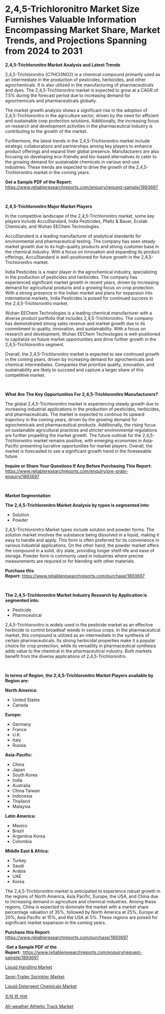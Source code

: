 <p><h1>2,4,5-Trichloronitro Market Size Furnishes Valuable Information Encompassing Market Share, Market Trends, and Projections Spanning from 2024 to 2031</h1></p><p><strong>2,4,5-Trichloronitro Market Analysis and Latest Trends</strong></p>
<p><p>2,4,5-Trichloronitro (C7HCl3NO2) is a chemical compound primarily used as an intermediate in the production of pesticides, herbicides, and other agrochemicals. It is also utilized in the manufacturing of pharmaceuticals and dyes. The 2,4,5-Trichloronitro market is expected to grow at a CAGR of 7.5% during the forecast period due to increasing demand for agrochemicals and pharmaceuticals globally.</p><p>The market growth analysis shows a significant rise in the adoption of 2,4,5-Trichloronitro in the agriculture sector, driven by the need for efficient and sustainable crop protection solutions. Additionally, the increasing focus on research and development activities in the pharmaceutical industry is contributing to the growth of the market.</p><p>Furthermore, the latest trends in the 2,4,5-Trichloronitro market include strategic collaborations and partnerships among key players to enhance product offerings and expand their global presence. Manufacturers are also focusing on developing eco-friendly and bio-based alternatives to cater to the growing demand for sustainable chemicals in various end-use industries. These trends are expected to drive the growth of the 2,4,5-Trichloronitro market in the coming years.</p></p>
<p><strong>Get a Sample PDF of the Report:&nbsp;</strong> <a href="https://www.reliableresearchreports.com/enquiry/request-sample/1893697">https://www.reliableresearchreports.com/enquiry/request-sample/1893697</a></p>
<p>&nbsp;</p>
<p><strong>2,4,5-Trichloronitro Major Market Players</strong></p>
<p><p>In the competitive landscape of the 2,4,5-Trichloronitro market, some key players include AccuStandard, India Pesticides, Pfaltz & Bauer, Ecolab Chemicals, and Wuhan EEChem Technologies. </p><p>AccuStandard is a leading manufacturer of analytical standards for environmental and pharmaceutical testing. The company has seen steady market growth due to its high-quality products and strong customer base in the chemical industry. With a focus on innovation and expanding its product offerings, AccuStandard is well-positioned for future growth in the 2,4,5-Trichloronitro market.</p><p>India Pesticides is a major player in the agrochemical industry, specializing in the production of pesticides and herbicides. The company has experienced significant market growth in recent years, driven by increasing demand for agricultural products and a growing focus on crop protection. With a strong presence in the Indian market and plans for expansion into international markets, India Pesticides is poised for continued success in the 2,4,5-Trichloronitro market.</p><p>Wuhan EEChem Technologies is a leading chemical manufacturer with a diverse product portfolio that includes 2,4,5-Trichloronitro. The company has demonstrated strong sales revenue and market growth due to its commitment to quality, innovation, and sustainability. With a focus on research and development, Wuhan EEChem Technologies is well-positioned to capitalize on future market opportunities and drive further growth in the 2,4,5-Trichloronitro segment. </p><p>Overall, the 2,4,5-Trichloronitro market is expected to see continued growth in the coming years, driven by increasing demand for agrochemicals and chemical intermediates. Companies that prioritize quality, innovation, and sustainability are likely to succeed and capture a larger share of this competitive market.</p></p>
<p>&nbsp;</p>
<p><strong>What Are The Key Opportunities For 2,4,5-Trichloronitro Manufacturers?</strong></p>
<p><p>The global 2,4,5-Trichloronitro market is experiencing steady growth due to increasing industrial applications in the production of pesticides, herbicides, and pharmaceuticals. The market is expected to continue its upward trajectory in the coming years, driven by the growing demand for agrochemicals and pharmaceutical products. Additionally, the rising focus on sustainable agricultural practices and stricter environmental regulations are further propelling the market growth. The future outlook for the 2,4,5-Trichloronitro market remains positive, with emerging economies in Asia-Pacific presenting lucrative opportunities for market players. Overall, the market is forecasted to see a significant growth trend in the foreseeable future.</p></p>
<p><strong>Inquire or Share Your Questions If Any Before Purchasing This Report:</strong> <a href="https://www.reliableresearchreports.com/enquiry/pre-order-enquiry/1893697">https://www.reliableresearchreports.com/enquiry/pre-order-enquiry/1893697</a></p>
<p>&nbsp;</p>
<p><strong>Market Segmentation</strong></p>
<p><strong>The 2,4,5-Trichloronitro Market Analysis by types is segmented into:</strong></p>
<p><ul><li>Solution</li><li>Powder</li></ul></p>
<p><p>2,4,5-Trichloronitro Market types include solution and powder forms. The solution market involves the substance being dissolved in a liquid, making it easy to handle and apply. This form is often preferred for its convenience in various industrial applications. On the other hand, the powder market offers the compound in a solid, dry state, providing longer shelf-life and ease of storage. Powder form is commonly used in industries where precise measurements are required or for blending with other materials.</p></p>
<p><strong>Purchase this Report:&nbsp;</strong><a href="https://www.reliableresearchreports.com/purchase/1893697">https://www.reliableresearchreports.com/purchase/1893697</a></p>
<p>&nbsp;</p>
<p><strong>The 2,4,5-Trichloronitro Market Industry Research by Application is segmented into:</strong></p>
<p><ul><li>Pesticide</li><li>Pharmceutical</li></ul></p>
<p><p>2,4,5-Trichloronitro is widely used in the pesticide market as an effective herbicide to control broadleaf weeds in various crops. In the pharmaceutical market, this compound is utilized as an intermediate in the synthesis of certain pharmaceuticals. Its strong herbicidal properties make it a popular choice for crop protection, while its versatility in pharmaceutical synthesis adds value to the chemical in the pharmaceutical industry. Both markets benefit from the diverse applications of 2,4,5-Trichloronitro.</p></p>
<p>&nbsp;</p>
<p><strong>In terms of Region, the 2,4,5-Trichloronitro Market Players available by Region are:</strong></p>
<p>
    <p> <strong> North America: </strong>
        <ul>
            <li>United States</li>
            <li>Canada</li>
        </ul>
        </p> 
    <p> <strong> Europe: </strong>
        <ul>
            <li>Germany</li>
            <li>France</li>
            <li>U.K.</li>
            <li>Italy</li>
            <li>Russia</li>
        </ul>
        </p> 
    <p> <strong> Asia-Pacific: </strong>
        <ul>
            <li>China</li>
            <li>Japan</li>
            <li>South Korea</li>
            <li>India</li>
            <li>Australia</li>
            <li>China Taiwan</li>
            <li>Indonesia</li>
            <li>Thailand</li>
            <li>Malaysia</li>
        </ul>
        </p> 
    <p> <strong> Latin America: </strong>
        <ul>
            <li>Mexico</li>
            <li>Brazil</li>
            <li>Argentina Korea</li>
            <li>Colombia</li>
        </ul>
        </p> 
    <p> <strong> Middle East & Africa: </strong>
        <ul>
            <li>Turkey</li>
            <li>Saudi</li>
            <li>Arabia</li>
            <li>UAE</li>
            <li>Korea</li>
        </ul>
    </p>
    </p>
<p><p>The 2,4,5-Trichloronitro market is anticipated to experience robust growth in the regions of North America, Asia Pacific, Europe, the USA, and China due to increasing demand in agriculture and chemical industries. Among these regions, China is expected to dominate the market with a market share percentage valuation of 35%, followed by North America at 25%, Europe at 20%, Asia Pacific at 15%, and the USA at 5%. These regions are poised for significant market expansion in the coming years.</p></p>
<p><strong>Purchase this Report: </strong><a href="https://www.reliableresearchreports.com/purchase/1893697">https://www.reliableresearchreports.com/purchase/1893697</a></p>
<p>&nbsp;<strong>Get a Sample PDF of the Report:&nbsp;&nbsp;</strong><a href="https://www.reliableresearchreports.com/enquiry/request-sample/1893697">https://www.reliableresearchreports.com/enquiry/request-sample/1893697</a></p>
<p><strong></strong></p>
<p><p><a href="https://view.publitas.com/reportprime-1/liquid-handling-market-size-focuses-on-market-dynamics-in-depth-analysis-and-future-projections-of-its-market-forecasted-for-period-from-2024-to-2031/">Liquid Handling Market</a></p><p><a href="https://summer-dogwood-3e9.notion.site/Semi-Trailer-Sprinkler-Market-Size-Focuses-on-Market-Dynamics-In-Depth-Analysis-and-Future-Projecti-ada9d6400c6e4de7a90beab8fb2a5bd6">Semi-Trailer Sprinkler Market</a></p><p><a href="https://view.publitas.com/reportprime-1/liquid-detergent-chemicals-market-size-focuses-on-market-dynamics-in-depth-analysis-and-future-projections-of-its-market-forecasted-for-period-from-2024-to-2031/">Liquid Detergent Chemicals Market</a></p><p><a href="https://medium.com/@akhooha50888/%ED%8A%B8%EB%9F%AD-%EC%BA%A1-%EC%BB%A4%EB%B2%84-%EC%8B%9C%EC%9E%A5-%EC%A0%84%EB%A7%9D-%EC%82%B0%EC%97%85-%EA%B0%9C%EC%9A%94-%EB%B0%8F-%EC%98%88%EC%B8%A1-2024%EB%85%84%EB%B6%80%ED%84%B0-2031%EB%85%84%EA%B9%8C%EC%A7%80-2a1f25bf3911">트럭 캡 커버</a></p><p><a href="https://github.com/kosella/Market-Research-Report-List-2/blob/main/all-weather-athletic-track-market.md">All-weather Athletic Track Market</a></p></p>